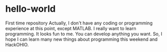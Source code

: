 # hello-world
First time repository
Actually, I don't have any coding or programming experience at this point, except MATLAB. I really want to learn programming. It looks fun to me. You can develop anything you want. So, I hope I can learn many new things about programming this weekend and HackOHIO.
